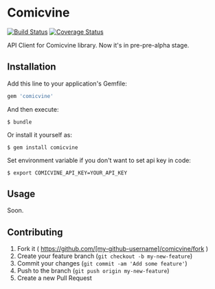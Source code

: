 # Comicvine
[![Build Status](https://travis-ci.org/sazor/comicvine.svg?branch=master)](https://travis-ci.org/sazor/comicvine) [![Coverage Status](https://coveralls.io/repos/sazor/comicvine/badge.svg?branch=master&service=github)](https://coveralls.io/github/sazor/comicvine?branch=master)

API Client for Comicvine library. Now it's in pre-pre-alpha stage.

## Installation

Add this line to your application's Gemfile:

```ruby
gem 'comicvine'
```

And then execute:

    $ bundle

Or install it yourself as:

    $ gem install comicvine

Set environment variable if you don't want to set api key in code:

    $ export COMICVINE_API_KEY=YOUR_API_KEY

## Usage

Soon.

## Contributing

1. Fork it ( https://github.com/[my-github-username]/comicvine/fork )
2. Create your feature branch (`git checkout -b my-new-feature`)
3. Commit your changes (`git commit -am 'Add some feature'`)
4. Push to the branch (`git push origin my-new-feature`)
5. Create a new Pull Request
